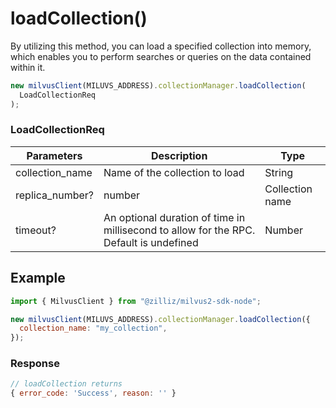 # loadCollection()

By utilizing this method, you can load a specified collection into memory, which enables you to perform searches or queries on the data contained within it.

```javascript
new milvusClient(MILUVS_ADDRESS).collectionManager.loadCollection(
  LoadCollectionReq
);
```

### LoadCollectionReq

| Parameters      | Description                                                                            | Type            |
| --------------- | -------------------------------------------------------------------------------------- | --------------- |
| collection_name | Name of the collection to load                                                         | String          |
| replica_number? | number                                                                                 | Collection name |
| timeout?        | An optional duration of time in millisecond to allow for the RPC. Default is undefined | Number          |

## Example

```javascript
import { MilvusClient } from "@zilliz/milvus2-sdk-node";

new milvusClient(MILUVS_ADDRESS).collectionManager.loadCollection({
  collection_name: "my_collection",
});
```

### Response

```javascript
// loadCollection returns
{ error_code: 'Success', reason: '' }
```

